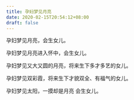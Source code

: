 ```yaml
---
title: 孕妇梦见月亮
date: 2020-02-15T20:54:12+08:00
draft: false
---
```


孕妇梦见月亮，会生女儿。<br>

孕妇梦见月亮进入怀中，会生女儿。<br>

孕妇梦见又大又圆的月亮，将来生下多才多艺的女儿。<br>

孕妇梦见双彩霞，将来生下才貌双全、有福气的女儿。<br>

孕妇梦见太阳，一摸却是月亮 会生女儿。<br>
